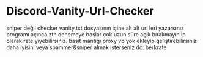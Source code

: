 # Discord-Vanity-Url-Checker
sniper değil checker vanity.txt dosyasının içine alt alt url leri yazarsınız programı açınca ztn denemeye başlar çok uzun süre açık bırakmayın ip olarak rate yiyebilirsiniz. basit mantığı proxy vb yok ekleyip geliştirebilirsiniz daha iyisini veya spammer&sniper almak isterseniz dc: berkrate
